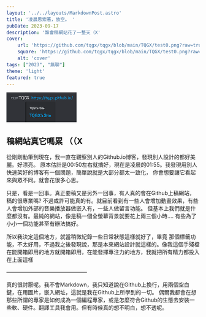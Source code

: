 ```yaml
---
layout: '../../layouts/MarkdownPost.astro'
title: '凌晨思索著，放空。 '
pubDate: 2023-09-17
description: '誰會稿網站花了一整天（X'
cover:
    url: 'https://github.com/tqgx/tqgx/blob/main/TQGX/test0.png?raw=true=true'
    square: 'https://github.com/tqgx/tqgx/blob/main/TQGX/test0.png?raw=true'
    alt: 'cover'
tags: ["2023", "無聊"] 
theme: 'light'
featured: true
---
```



![|inline](https://github.com/tqgx/tqgx/blob/main/TQGX/test0.png?raw=true)

## 稿網站真它嗎累 （（X
從剛剛動筆到現在，我一直在觀察別人的Github.io博客，發現別人設計的都好美麗。好漂亮。
原本估計是00:50左右就搞好，現在是凌晨的01:55。我發現用別人快速架好的博客有一個問題，簡單說就是大部分都太一致化，
你會想要讓它看起來與眾不同。就會花很多心思。


只是，看是一回事。真正要稿又是另外一回事，有人真的會在Github上稿網站，稿的很專業嗎?
不過或許可能真的有。就目前看到有一些人會增加動畫效果，有些人會增加外部的音樂播放器做嵌入有，一些人做留言功能。
但基本上我們就是什麼都沒有。最純的網站，像是稿一個全螢幕背景就要花上兩三個小時.... 有些為了小小一個功能甚至有辦法搞好。


所以我決定這個地方，就當稍微紀錄一些日常狀態這樣就好了，畢竟
那個標籤功能，不太好用，不過我之後發現說，那是本來網站設計就這樣的。像我這個手殘檔
在能開箱即用的地方就開箱即用，在能發揮專注力的地方，我就把所有精力都投入在上面這樣


———————————————


真的很討厭呢。我不會Markdown，我只知道說在Github上換行，用兩個空白鍵，在用圖片，嵌入網址，這就是我在Github上所學到的一切。
偶爾我都會在想那些所謂的專家是如何成為一個編程專家，或是怎麼符合Github的生態去安裝一些軟、硬件。翻譯工具我會用。但有時候真的想不明白，想不透呢。
